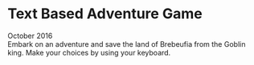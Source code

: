 # Text Based Adventure Game
<p>October 2016<br>
Embark on an adventure and save the land of Brebeufia from the Goblin king. Make your choices by using your keyboard.<p>
